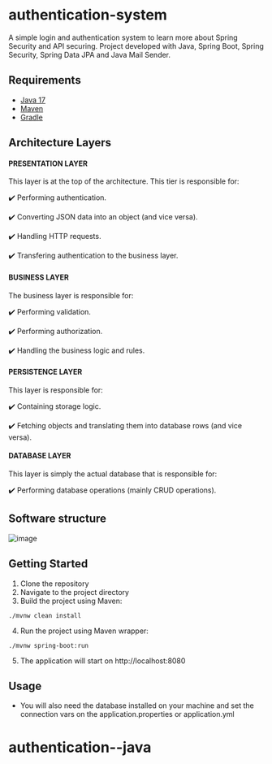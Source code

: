 # authentication-system
A simple login and authentication system to learn more about Spring Security and API securing. Project developed with Java, Spring Boot, Spring Security, Spring Data JPA and Java Mail Sender.

## Requirements

- [Java 17](https://adoptium.net/)
- [Maven](https://maven.apache.org/)
- [Gradle](https://gradle.org/)

## Architecture Layers

#### PRESENTATION LAYER

This layer is at the top of the architecture. This tier is responsible for:

✔️ Performing authentication.

✔️ Converting JSON data into an object (and vice versa).

✔️ Handling HTTP requests.

✔️ Transfering authentication to the business layer.

#### BUSINESS LAYER

The business layer is responsible for:

✔️ Performing validation.

✔️ Performing authorization.

✔️ Handling the business logic and rules.

#### PERSISTENCE LAYER

This layer is responsible for:

✔️ Containing storage logic.

✔️ Fetching objects and translating them into database rows (and vice versa).

#### DATABASE LAYER

This layer is simply the actual database that is responsible for:

✔️ Performing database operations (mainly CRUD operations).

## Software structure

![image](https://github.com/AthirsonSilva/blog-api/assets/84593887/046588ab-6449-43f3-b68b-ed5c580146d9)

## Getting Started

1. Clone the repository
2. Navigate to the project directory
3. Build the project using Maven:

```
./mvnw clean install
```

4. Run the project using Maven wrapper:

```
./mvnw spring-boot:run
```

5. The application will start on http://localhost:8080

## Usage

- You will also need the database installed on your machine and set the connection vars on the application.properties or application.yml
# authentication--java
